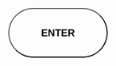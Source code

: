 
<html>
    <form action="black testing.html" target="_blank">
        <button class="class1" type="submit" name="enter"><p>ENTER</p></button>
    </form>
</html>
<style>
    body{
        background-image: url("https://images.unsplash.com/photo-1463438690606-f6778b8c1d10?ixlib=rb-1.2.1&ixid=MnwxMjA3fDB8MHxleHBsb3JlLWZlZWR8M3x8fGVufDB8fHx8&w=1000&q=80");
        text-align: center;
    }
    .class1{
        background-color: inherit;
        text-align: center;
        width: 200px;
        height: 100px;
        border-radius: 50px;
        margin-top: 25%;

    }
    p{
        font-size: 20px;
        font-weight: 700;
    font-family: 'cursive';
    }
</style>
